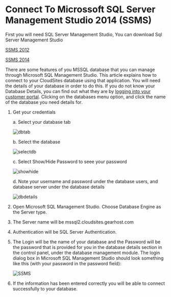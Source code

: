 Connect To Microssoft SQL Server Management Studio 2014 (SSMS)
====

First you will need SQL Server Management Studio, You can download Sql Server Management Studio

[SSMS 2012](http://www.microsoft.com/betaexperience/pd/SQL2012EvalCTA/enus/default.aspx)

[SSMS 2014](http://msdn.microsoft.com/en-us/evalcenter/dn434042.aspx)

There are some features of you MSSQL database that you can manage through Microsoft SQL Management Studio. This article explains how to connect to your CloudSites database using that application. You will need the details of your database in order to do this. If you do not know your Database Details, you can find out what they are by [logging into your customer portal][login-link]. Clicking on the databases menu option, and click the name of the database you need details for.
	
1. Get your credentials
	
	a. Select your database tab
	
    ![dbtab][db-tab]

	b. Select the database

    ![selectdb][select-db]

	c. Select Show/Hide Password to seee your password
	
	![showhide][show-hide]
	
	d. Note your username and password under the database users, and database server under the database details
	
	![dbdetails][db-details]

2. Open Microsoft SQL Management Studio. Choose Database Engine as the Server type.

3. The Server name will be mssql2.cloudsites.gearhost.com

4. Authentication will be SQL Server Authentication.

5. The Login will be the name of your database and the Password will be the password that is provided for you in the database details section in the control panel, under the database management module. The login dialog box in Microsoft SQL Management Studio should look something like this (with your password in the password field):
   
	![SSMS](https://support.gearhost.com/attachments/token/lndmqjpk4tkcng6/?name=SQLMS.PNG)

6. If the information has been entered correctly you will be able to connect successfully to your database.


[menu-databases]: https://raw.githubusercontent.com/GearHost/docs/master/Images/menu-databases.png
[Login-Link]:https://my.gearhost.com/Account/Login
[db-tab]: https://raw.githubusercontent.com/GearHost/docs/master/Images/menu-databases.png
[select-db]: https://raw.githubusercontent.com/GearHost/docs/master/Images/select-db.png
[show-hide]: https://raw.githubusercontent.com/GearHost/docs/master/Images/database-showhidepassword.png
[db-details]: https://raw.githubusercontent.com/GearHost/docs/master/Images/db-server.png
